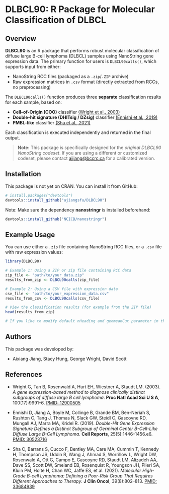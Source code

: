 DLBCL90: R Package for Molecular Classification of DLBCL
================

## Overview

**DLBCL90** is an R package that performs robust molecular
classification of diffuse large B-cell lymphoma (DLBCL) samples using
NanoString gene expression data. The primary function for users is
`DLBCL90calls()`, which supports input from either:

- NanoString RCC files (packaged as a `.zip`/`.ZIP` archive)
- Raw expression matrices in `.csv` format (directly extracted from
  RCCs, no preprocessing)

The `DLBCL90calls()` function produces three **separate** classification
results for each sample, based on:

- **Cell-of-Origin (COO)** classifier [(Wright et al.,
  2003)](#references)
- **Double-hit signature (DHITsig / DZsig)** classifier [(Ennishi et
  al., 2019)](#references)
- **PMBL-like** classifier [(Sha et al., 2021)](#references)

Each classification is executed independently and returned in the final
output.

> **Note:** This package is specifically designed for the *original
> DLBCL90 NanoString codeset*. If you are using a different or
> customized codeset, please contact <aijiang@bccrc.ca> for a calibrated
> version.

## Installation

This package is not yet on CRAN. You can install it from GitHub:

``` r
# install.packages("devtools")
devtools::install_github("ajiangsfu/DLBCL90")
```

Note: Make sure the dependency **nanostringr** is installed beforehand:

``` r
devtools::install_github("NCICB/nanostringr")
```

## Example Usage

You can use either a `.zip` file containing NanoString RCC files, or a
`.csv` file with raw expression values:

``` r
library(DLBCL90)

# Example 1: Using a ZIP or zip file containing RCC data
zip_file <- "path/to/your_data.zip"
results_from_zip <- DLBCL90calls(zip_file)

# Example 2: Using a CSV file with expression data
csv_file <- "path/to/your_expression_data.csv"
results_from_csv <- DLBCL90calls(csv_file)

# View the classification results (for example from the ZIP file)
head(results_from_zip)

# If you like to modify default nHeading and geomeanCut parameter in the function, please feel free to do so
```

## Authors

This package was developed by:

- Aixiang Jiang, Stacy Hung, George Wright, David Scott

## References

- Wright G, Tan B, Rosenwald A, Hurt EH, Wiestner A, Staudt LM. (2003).
  *A gene expression-based method to diagnose clinically distinct
  subgroups of diffuse large B cell lymphoma*. **Proc Natl Acad Sci U S
  A**, 100(17):9991–6. [PMID:
  12900505](https://pubmed.ncbi.nlm.nih.gov/12900505/)

- Ennishi D, Jiang A, Boyle M, Collinge B, Grande BM, Ben-Neriah S,
  Rushton C, Tang J, Thomas N, Slack GW, Steidl C, Gascoyne RD, Mungall
  AJ, Marra MA, Kridel R. (2019). *Double-Hit Gene Expression Signature
  Defines a Distinct Subgroup of Germinal Center B-Cell-Like Diffuse
  Large B-Cell Lymphoma*. **Cell Reports**, 25(5):1446–1456.e6. [PMID:
  30523716](https://pubmed.ncbi.nlm.nih.gov/30523716/)

- Sha C, Barrans S, Cucco F, Bentley MA, Care MA, Cummin T, Kennedy H,
  Thompson JS, Uddin R, Wang J, Ahmad S, Worrillow L, Wright DW,
  Rosenwald A, Ott G, Campo E, Gascoyne RD, Staudt LM, Alizadeh AA, Dave
  SS, Scott DW, Smeland EB, Rosenquist R, Youngson JH, Pileri SA, Kluin
  PM, Holte H, Chan WC, Jaffe ES, et al. (2021). *Molecular High-Grade
  B-cell Lymphoma: Defining a Poor-Risk Group That Requires Different
  Approaches to Therapy*. **J Clin Oncol**, 39(8):802–813. [PMID:
  33684939](https://pubmed.ncbi.nlm.nih.gov/33684939/)
